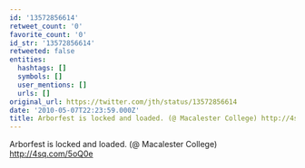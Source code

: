 ```yaml
---
id: '13572856614'
retweet_count: '0'
favorite_count: '0'
id_str: '13572856614'
retweeted: false
entities:
  hashtags: []
  symbols: []
  user_mentions: []
  urls: []
original_url: https://twitter.com/jth/status/13572856614
date: '2010-05-07T22:23:59.000Z'
title: Arborfest is locked and loaded. (@ Macalester College) http://4sq.com/5oQ0e
---
```


Arborfest is locked and loaded. (@ Macalester College) http://4sq.com/5oQ0e